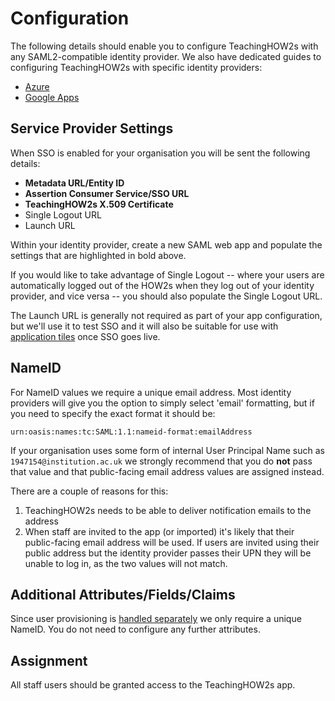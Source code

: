 # Configuration

The following details should enable you to configure TeachingHOW2s with any SAML2-compatible identity provider. We also have dedicated guides to configuring TeachingHOW2s with specific identity providers:

- [Azure](../providers/azure)
- [Google Apps](../providers/google)

## Service Provider Settings

When SSO is enabled for your organisation you will be sent the following details:

- **Metadata URL/Entity ID**
- **Assertion Consumer Service/SSO URL**
- **TeachingHOW2s X.509 Certificate**
- Single Logout URL
- Launch URL

Within your identity provider, create a new SAML web app and populate the settings that are highlighted in bold above.

If you would like to take advantage of Single Logout -- where your users are automatically logged out of the HOW2s when they log out of your identity provider, and vice versa -- you should also populate the Single Logout URL.

The Launch URL is generally not required as part of your app configuration, but we'll use it to test SSO and it will also be suitable for use with [application tiles](/application-tiles) once SSO goes live.

## NameID

For NameID values we require a unique email address. Most identity providers will give you the option to simply select 'email' formatting, but if you need to specify the exact format it should be:

    urn:oasis:names:tc:SAML:1.1:nameid-format:emailAddress

If your organisation uses some form of internal User Principal Name such as `1947154@institution.ac.uk` we strongly recommend that you do **not** pass that value and that public-facing email address values are assigned instead.

There are a couple of reasons for this:

1. TeachingHOW2s needs to be able to deliver notification emails to the address
2. When staff are invited to the app (or imported) it's likely that their public-facing email address will be used. If users are invited using their public address but the identity provider passes their UPN they will be unable to log in, as the two values will not match.

## Additional Attributes/Fields/Claims

Since user provisioning is [handled separately](/provisioning) we only require a unique NameID. You do not need to configure any further attributes.

## Assignment

All staff users should be granted access to the TeachingHOW2s app.

